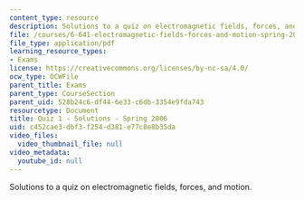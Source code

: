```yaml
---
content_type: resource
description: Solutions to a quiz on electromagnetic fields, forces, and motion.
file: /courses/6-641-electromagnetic-fields-forces-and-motion-spring-2009/c452cae3dbf3f254d381e77c8e8b35da_MIT6_641s09_sol_quiz2006_1.pdf
file_type: application/pdf
learning_resource_types:
- Exams
license: https://creativecommons.org/licenses/by-nc-sa/4.0/
ocw_type: OCWFile
parent_title: Exams
parent_type: CourseSection
parent_uid: 528b24c6-df44-6e33-c6db-3354e9fda743
resourcetype: Document
title: Quiz 1 - Solutions - Spring 2006
uid: c452cae3-dbf3-f254-d381-e77c8e8b35da
video_files:
  video_thumbnail_file: null
video_metadata:
  youtube_id: null
---
```

Solutions to a quiz on electromagnetic fields, forces, and motion.